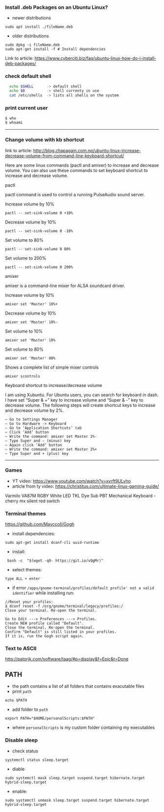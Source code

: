 ### Install .deb Packages on an Ubuntu Linux?
- newer distributions
```
sudo apt install ./fileName.deb
```
- older distributions
```
sudo dpkg -i fileName.deb
sudo apt-get install -f # Install dependencies
```

Link to article: https://www.cyberciti.biz/faq/ubuntu-linux-how-do-i-install-deb-packages/

### check default shell
``` bash
  echo $SHELL      -> default shell
  echo $0          -> shell currenty in use
  cat /etc/shells  -> lists all shells on the system
```

### print current user
``` bash
$ who
$ whoami
```
----
### Change volume with kb shortcut

link to article: http://blog.chapagain.com.np/ubuntu-linux-increase-decrease-volume-from-command-line-keyboard-shortcut/

Here are some linux commands (pactl and amixer) to increase and decrease volume. You can also use these commands to set keyboard shortcut to increase and decrease volume.

pactl

pactl command is used to control a running PulseAudio sound server.

Increase volume by 10%

    pactl -- set-sink-volume 0 +10%

Decrease volume by 10%

    pactl -- set-sink-volume 0 -10%

Set volume to 80%

    pactl -- set-sink-volume 0 80%

Set volume to 200%

    pactl -- set-sink-volume 0 200%

amixer

amixer is a command-line mixer for ALSA soundcard driver.

Increase volume by 10%

    amixer set 'Master' 10%+

Decrease volume by 10%

    amixer set 'Master' 10%-

Set volume to 10%

    amixer set 'Master' 10%

Set volume to 80%

    amixer set 'Master' 80%

Shows a complete list of simple mixer controls

    amixer scontrols

Keyboard shortcut to increase/decrease volume

I am using Xubuntu. For Ubuntu users, you can search for keyboard in dash.
I have set “Super & +” key to increase volume and “Super & -” key to decrease volume. The following steps will create shortcut keys to increase and decrease volume by 2%.

    – Go to Settings Manager
    – Go to Hardware -> Keyboard
    – Go to ‘Application Shortcuts’ tab
    – Click ‘Add’ button
    – Write the command: amixer set Master 2%-
    – Type Super and – (minus) key
    – Again click ‘Add’ button
    – Write the command: amixer set Master 2%+
    – Type Super and + (plus) key
----

### Games

- YT video: https://www.youtube.com/watch?v=xvrft9ULvho
- article from ty video: https://christitus.com/ultimate-linux-gaming-guide/

Varmilo VA87M RGBY White LED TKL Dye Sub PBT Mechanical Keyboard - cherry mx silent red switch

### Terminal themes
https://github.com/Mayccoll/Gogh
- install dependencies:
```
sudo apt-get install dconf-cli uuid-runtime
```
- install:
```
 bash -c  "$(wget -qO- https://git.io/vQgMr)"
 ```
 - select themes:
 ```
 type ALL + enter
 ```
 
 - if error `/apps/gnome-terminal/profiles/default profile' not a valid identifier` while installing run:
 
 ```
 //Reset your profiles:
$ dconf reset -f /org/gnome/terminal/legacy/profiles:/
Close your terminal. Re-open the terminal.

Go to Edit ---> Preferences ---> Profiles.
Create NEW profile called "Default".
Close the terminal. Re-open the terminal.
Confirm "Default" is still listed in your profiles.
If it is, run the Gogh script again.
```

 


### Text to ASCII
http://patorjk.com/software/taag/#p=display&f=Epic&t=Done



## PATH
- the path contains a list of all folders that contains exacutable files
- print `path`
```
echo $PATH
```
- add folder to `path`
```
export PATH="$HOME/personalScripts:$PATH"
```
- where `personalScripts` is my custom folder containing my executables

### Disable sleep
- check status
```
systemctl status sleep.target
```
- diable
```
sudo systemctl mask sleep.target suspend.target hibernate.target hybrid-sleep.target
```
- enable:
```
sudo systemctl unmask sleep.target suspend.target hibernate.target hybrid-sleep.target
```

